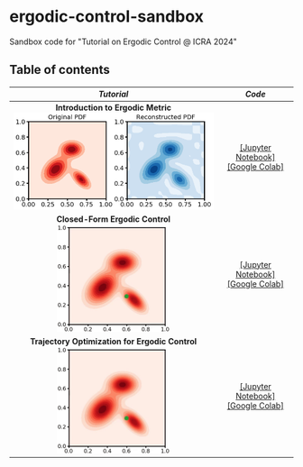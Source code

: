 # ergodic-control-sandbox
Sandbox code for "Tutorial on Ergodic Control @ ICRA 2024"

## Table of contents
 
 <!-- - [Tutorial 0](notebooks/ergodic_metric.ipynb) ([Colab link](https://drive.google.com/file/d/1vPaVKNy_LA2LLdJK4BxvcJRZcrHpDNYN/view?usp=sharing)): This tutorial introduces the ergodic metric, the intuitions behind it, and how to calculate it.

 - [Tutorial 1](notebooks/smc_ergodic_control.ipynb) ([Colab link](https://drive.google.com/file/d/1FqemaVkGGQUyYgL4fsTsvDR9RNWKU8IN/view?usp=sharing)): This tutorial introduces the simplest ergodic control algorithm --- spectral multi-scale coverage (SMC).
 
 - [Tutorial 2](notebooks/ilqr_ergodic_control.ipynb) ([Colab link](https://drive.google.com/file/d/1uLHussyBViy793h7JBOI95LCazydcujV/view?usp=sharing)): This tutorial introduces trajectory optimization for ergodic control using iterative linear quadratic regulator (iLQR).
 
 - [Tutorial 3](notebooks/kernel_ergodic_control.ipynb) ([Colab link](https://drive.google.com/file/d/1hSRnyv-kov6kw7Rf7p5sPuKUJDWda6lb/view?usp=sharing)): This tutorial introduces an alternative metric of ergodicity using kernel functions and the trajectory optimization method for the metric.
 
 - [Application: Erogdic metric for point cloud registration](https://github.com/MurpheyLab/FLS): This repo contains tutorials for using the ergodic metric for robust point cloud registration. -->


| *Tutorial* | *Code* | 
| :---: | :---: |
| **Introduction to Ergodic Metric** <br> <img src="images/ergodic_metric_thumbnail.png" alt="drawing" width="400"/> | [[Jupyter Notebook]](notebooks/ergodic_metric.ipynb) <br> [[Google Colab]]() | 
| **Closed-Form Ergodic Control** <br> <img src="images/smc_ergodic_control.gif" alt="drawing" width="200"/> | [[Jupyter Notebook]](notebooks/ergodic_metric.ipynb) <br> [[Google Colab]]() | 
| **Trajectory Optimization for Ergodic Control** <br> <img src="images/smc_ergodic_control.gif" alt="drawing" width="200"/> | [[Jupyter Notebook]](notebooks/ergodic_metric.ipynb) <br> [[Google Colab]]() | 
